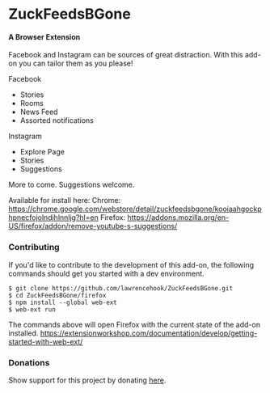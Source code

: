 # ZuckFeedsBGone
#### A Browser Extension

Facebook and Instagram can be sources of great distraction. With this add-on you can tailor them as you please!

Facebook
- Stories
- Rooms
- News Feed
- Assorted notifications

Instagram
- Explore Page
- Stories
- Suggestions

More to come. Suggestions welcome.

Available for install here: 
Chrome: https://chrome.google.com/webstore/detail/zuckfeedsbgone/kooiaahgockphpnecfojolndjhlnnljg?hl=en
Firefox: https://addons.mozilla.org/en-US/firefox/addon/remove-youtube-s-suggestions/

### Contributing
If you'd like to contribute to the development of this add-on, the following commands should get you started with a dev environment.

```
$ git clone https://github.com/lawrencehook/ZuckFeedsBGone.git
$ cd ZuckFeedsBGone/firefox
$ npm install --global web-ext
$ web-ext run
```

The commands above will open Firefox with the current state of the add-on installed.
https://extensionworkshop.com/documentation/develop/getting-started-with-web-ext/

### Donations
Show support for this project by donating [here](https://www.paypal.com/cgi-bin/webscr?cmd=_donations&business=FF9K9YD6K6SWG&currency_code=USD&source=url).

